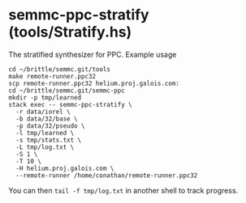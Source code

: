 semmc-ppc-stratify (tools/Stratify.hs)
======================================

The stratified synthesizer for PPC. Example usage

    cd ~/brittle/semmc.git/tools
    make remote-runner.ppc32
    scp remote-runner.ppc32 helium.proj.galois.com:
    cd ~/brittle/semmc.git/semmc-ppc
    mkdir -p tmp/learned
    stack exec -- semmc-ppc-stratify \
      -r data/iorel \
      -b data/32/base \
      -p data/32/pseudo \
      -l tmp/learned \
      -s tmp/stats.txt \
      -L tmp/log.txt \
      -S 1 \
      -T 10 \
      -H helium.proj.galois.com \
      --remote-runner /home/conathan/remote-runner.ppc32

You can then `tail -f tmp/log.txt` in another shell to track progress.
